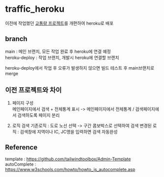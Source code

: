 # traffic_heroku
이전에 작업했던 [교통량 프로젝트](https://github.com/proceane/traffic_project)를 개편하여 heroku로 배포

## branch
main : 메인 브랜치, 모든 작업 완료 후 heroku에 연결 예정  
heroku-deploy : 작업 브랜치, 개발시 heroku에 연결할 브랜치  

heroku-deploy에서 작업 후 오류가 발생하지 않으면 빌드 테스트 후 main브랜치로 merge

## 이전 프로젝트와 차이
1. 페이지 구성  
  메인페이지에서 검색 + 전체통계 표시 -> 메인페이지에서 전체통계 / 검색페이지에서 검색하도록 페이지 분리

2. 로직
  검색 
  기존로직 : 도로 노선 선택 -> 구간 콤보박스로 선택하여 검색
  변경된 로직 : 검색창에 지역이나 IC, JC명을 입력하면 검색 자동완성
  
## Reference
template : https://github.com/tailwindtoolbox/Admin-Template  
autoComplete : https://www.w3schools.com/howto/howto_js_autocomplete.asp
